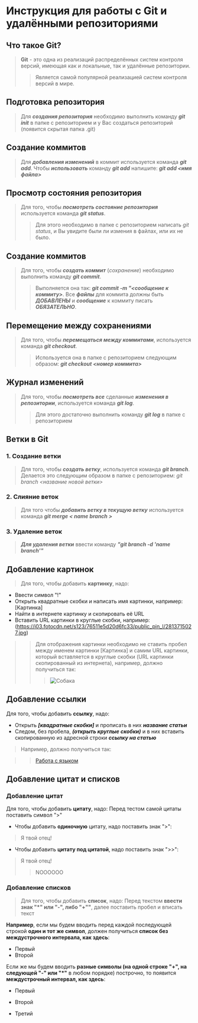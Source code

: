 # Инструкция для работы с Git и удалёнными репозиториями

## Что такое Git?
>**Git** - это одна из реализаций распределённых систем контроля версий, имеющая как и локальные, так и удалённые репозитории. 
>>Является самой популярной реализацией систем контроля версий в мире.

## Подготовка репозитория ##
>Для ***создания репозитория*** необходимо выполнить команду ***git init***  в папке с репозиторием и у Вас создаться репозиторий (появится скрытая папка .git)

## Создание коммитов ##

>Для ***добавления изменений*** в коммит используется команда ***git add***. Чтобы ***использовать*** команду ***git add*** напишите: ***git add <имя файла>***

## Просмотр состояния репозитория ## 
>Для того, чтобы ***посмотреть состояние репозитория*** используется команда ***git status***. 
>>Для этого необходимо в папке с репозиторием написать *git status*, и Вы увидите были ли измения в файлах, или их не было.

## Создание коммитов ##
>Для того, чтобы ***создать коммит*** (*сохранение*) необходимо выполнить команду ***git commit***.
>> Выполняется она так: ***git commit -m "<сообщение к коммиту>***. Все ***файлы*** для коммита должны быть ***ДОБАВЛЕНЫ*** и ***сообщение*** к коммиту писать ***ОБЯЗАТЕЛЬНО***.

## Перемещение между сохранениями ##
>Для того, чтобы ***перемещаться между коммитами***, используется команда ***git checkout***. 
>>Используется она в папке с репозиторием следующим образом: ***git checkout <номер коммита>***

## Журнал изменений ##

>Для того, чтобы ***посмотреть все*** сделанные ***изменения в репозитории***, используется команда ***git log***. 
>>Для этого достаточно выполнить команду ***git log*** в папке с репозиторием

## Ветки в Git ##

### 1. Создание ветки

>Для того, чтобы ***создать ветку***, используется команда ***git branch***. Делается это следующим образом в папке с репозиторием: *git branch <название новой ветки>*

### 2. Слияние веток

>Для того чтобы ***добавить ветку в текущую ветку*** используется команда ***git merge < name branch >***

### 3. Удаление веток
>***Для удаления ветки*** ввести команду ***"git branch -d 'name branch'"***

## Добавление картинок
>Для того, чтобы добавить **картинку**, надо:
* Ввести символ "!"
* Открыть квадратные скобки и написать имя картинки, например: [Картинка]
* Найти в интернете картинку и скопировать её URL
* Вставить URL картинки в круглые скобки, например: (https://i03.fotocdn.net/s123/76511e5d20d6fc33/public_pin_l/2813715027.jpg)
>>Для отображения картинки необходимо не ставить пробел между именем картинки [Картинка] и самим URL картинки, который вставляется в круглые скобки (URL картинки скопированный из интернета), например, должно получиться так:  
>>> ![Собака](https://avatars.mds.yandex.net/i?id=b4e6d789ccc51a43a15fb7656b8bd010cdb82b3a-5185864-images-thumbs&n=13)

## Добавление ссылки
Для того, чтобы добавить **ссылку**, надо:
- Открыть ***[квадратные скобки]*** и прописать в них ***название статьи***
- Следом, без пробела, ***(открыть круглые скобки)*** и в них вставить скопированную из адресной строки ***ссылку на статью***

>Например, должно получиться так:

>>[Работа с языком](https://lifehacker.ru/chto-takoe-markdown/)
 
## Добавление цитат и списков
### Добавление цитат
Для того, чтобы добавить **цитату**, надо:
Перед тестом самой цитаты поставить символ ">"
* Чтобы добавить **одиночную** цитату, надо поставить знак ">":
>Я твой отец!

* Чтобы добавить **цитату под цитатой**, надо поставить знак ">>":
>Я твой отец!
>>NOOOOOO

### Добавление списков
>Для того, чтобы добавить **список**, надо: Перед текстом **ввести знак "*" или "-", либо "+""**, далее поставить пробел и вписать текст

**Например**, если мы будем вводить перед каждой последующей строкой **один и тот же символ**, должен получиться **список без междустрочного интервала, как здесь**:
* Первый
* Второй

Если же мы будем вводить **разные символы (на одной строке "+", на следующей "-" или "*"** в любом порядке) построчно, то появится **междустрочный интервал, как здесь**: 
- Первый
+ Второй
* Третий
